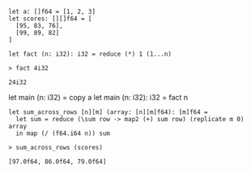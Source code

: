 
```futhark
let a: []f64 = [1, 2, 3]
let scores: [][]f64 = [
  [95, 83, 76],
  [99, 89, 82]
]

let fact (n: i32): i32 = reduce (*) 1 (1...n)
```

```
> fact 4i32
```

```
24i32
```


let main (n: i32) = copy a
let main (n: i32): i32 = fact n

```futhark
let sum_across_rows [n][m] (array: [n][m]f64): [m]f64 =
  let sum = reduce (\sum row -> map2 (+) sum row) (replicate m 0) array
  in map (/ (f64.i64 n)) sum
```

```
> sum_across_rows (scores)
```

```
[97.0f64, 86.0f64, 79.0f64]
```

